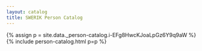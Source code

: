 ```yaml
---
layout: catalog
title: SWERIK Person Catalog
---
```

{% assign p = site.data._person-catalog.i-EFg8HwcKJoaLpGz6Y9q9aW %}
{% include person-catalog.html p=p %}

